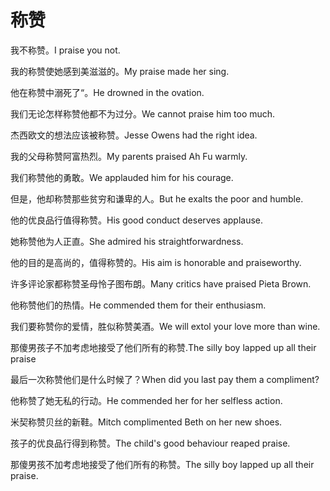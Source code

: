 # 称赞

<p><span class="chinese">我不称赞。</span><span class="english">I praise you not.</span></p>

<p><span class="chinese">我的称赞使她感到美滋滋的。</span><span class="english">My praise made her sing.</span></p>

<p><span class="chinese">他在称赞中溺死了“。</span><span class="english">He drowned in the ovation.</span></p>

<p><span class="chinese">我们无论怎样称赞他都不为过分。</span><span class="english">We cannot praise him too much.</span></p>

<p><span class="chinese">杰西欧文的想法应该被称赞。</span><span class="english">Jesse Owens had the right idea.</span></p>

<p><span class="chinese">我的父母称赞阿富热烈。</span><span class="english">My parents praised Ah Fu warmly.</span></p>

<p><span class="chinese">我们称赞他的勇敢。</span><span class="english">We applauded him for his courage.</span></p>

<p><span class="chinese">但是，他却称赞那些贫穷和谦卑的人。</span><span class="english">But he exalts the poor and humble.</span></p>

<p><span class="chinese">他的优良品行值得称赞。</span><span class="english">His good conduct deserves applause.</span></p>

<p><span class="chinese">她称赞他为人正直。</span><span class="english">She admired his straightforwardness.</span></p>

<p><span class="chinese">他的目的是高尚的，值得称赞的。</span><span class="english">His aim is honorable and praiseworthy.</span></p>

<p><span class="chinese">许多评论家都称赞圣母怜子图布朗。</span><span class="english">Many critics have praised Pieta Brown.</span></p>

<p><span class="chinese">他称赞他们的热情。</span><span class="english">He commended them for their enthusiasm.</span></p>

<p><span class="chinese">我们要称赞你的爱情，胜似称赞美酒。</span><span class="english">We will extol your love more than wine.</span></p>

<p><span class="chinese">那傻男孩子不加考虑地接受了他们所有的称赞.</span><span class="english">The silly boy lapped up all their praise</span></p>

<p><span class="chinese">最后一次称赞他们是什么时候了？</span><span class="english">When did you last pay them a compliment?</span></p>

<p><span class="chinese">他称赞了她无私的行动。</span><span class="english">He commended her for her selfless action.</span></p>

<p><span class="chinese">米契称赞贝丝的新鞋。</span><span class="english">Mitch complimented Beth on her new shoes.</span></p>

<p><span class="chinese">孩子的优良品行得到称赞。</span><span class="english">The child's good behaviour reaped praise.</span></p>

<p><span class="chinese">那傻男孩不加考虑地接受了他们所有的称赞。</span><span class="english">The silly boy lapped up all their praise.</span></p>

